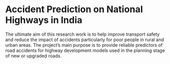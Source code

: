 # Accident Prediction on National Highways in India
The ultimate aim of this research work is to help improve transport safety and reduce the impact of accidents particularly for poor people in rural and urban areas. The project’s main purpose is to provide reliable predictors of road accidents for highway development models used in the planning stage of new or upgraded roads.
